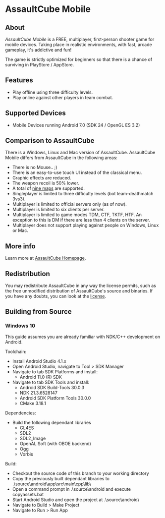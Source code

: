 # AssaultCube Mobile

## About

*AssaultCube Mobile* is a FREE, multiplayer, first-person shooter game for mobile devices. Taking place in realistic environments, with fast, arcade gameplay, it's addictive and fun! 

The game is strictly optimized for beginners so that there is a chance of surviving in PlayStore / AppStore.

## Features

- Play offline using three difficulty levels.
- Play online against other players in team combat.

## Supported Devices

- Mobile Devices running Android 7.0 (SDK 24 / OpenGL ES 3.2)

## Comparison to AssaultCube

There is a Windows, Linux and Mac version of AssaultCube. AssaultCube Mobile differs from AssaultCube in the following areas:

- There is no Mouse.. ;)
- There is an easy-to-use touch UI instead of the classical menu.
- Graphic effects are reduced.
- The weapon recoil is 50% lower.
- A total of [nine maps](https://github.com/assaultcube/AC/blob/63ba607f50c83dbfcc5bbaccd00e1a46521fd656/source/src/touch/config.h#L34) are supported.
- Singleplayer is limited to three difficulty levels (bot team-deathmatch 3vs3).
- Multiplayer is limited to official servers only (as of now).
- Multiplayer is limited to six clients per server.
- Multiplayer is limited to game modes TDM, CTF, TKTF, HTF. An exception to this is DM if there are less than 4 clients on the server.
- Multiplayer does not support playing against people on Windows, Linux or Mac.

## More info

Learn more at [AssaultCube Homepage](https://assault.cubers.net).

## Redistribution

You may redistribute AssaultCube in any way the license permits, such as the
free unmodified distribution of AssaultCube's source and binaries. If you have
any doubts, you can look at the
[license](https://assault.cubers.net/docs/license.html).

## Building from Source

### Windows 10

This guide assumes you are already familiar with NDK/C++ development on Android.

Toolchain:
- Install Android Studio 4.1.x 
- Open Android Studio, navigate to Tool > SDK Manager
- Navigate to tab SDK Platforms and install:
   - Android 11.0 (R) SDK
- Navigate to tab SDK Tools and install:
   - Android SDK Build-Tools 30.0.3
   - NDK 21.3.6528147
   - Android SDK Platform Tools 30.0.0
   - CMake 3.18.1

Dependencies:
- Build the following dependant libraries
   - GL4ES
   - SDL2
   - SDL2_Image
   - OpenAL Soft (with OBOE backend)
   - Ogg
   - Vorbis

Build:
- Checkout the source code of this branch to your working directory
- Copy the previously built dependant libraries to .\source\android\app\src\main\cpp\lib\
- Open a command prompt in .\source\android and execute copyassets.bat
- Start Android Studio and open the project at .\source\android\
- Navigate to Build > Make Project
- Navigate to Run > Run App

